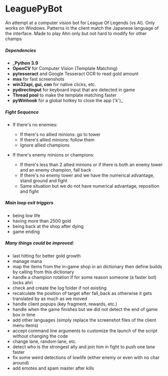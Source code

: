 # LeaguePyBot

An attempt at a computer vision bot for League Of Legends (vs AI).
Only works on Windows.
Patterns in the client match the Japanese language of the interface.
Made to play Ahri only but not hard to modify for other champs

##### Dependencies

* _**Python 3.9**
* **OpenCV** for Computer Vision (Template Matching)
* **pytesseract** and Google Tesseract OCR to read gold amount
* **mss** for fast screenshots
* **win32api, gui, con** for native clicks, etc.
* **pydirectinput** for keyboard input that are detected in game
* **Thread pool** to make the template matching faster
* **pyWinhook** for a global hotkey to close the app ('k')_

##### Fight Sequence

* If there's no enemies:
    * If there's no allied minions: go to tower
    * If there's allied minions: follow them
    * Ignore allied champions

* If there's enemy minions or champions:
    * If there's less than 2 allied minions or if there is both an enemy tower and an enemy champion, fall back
    * If there's no enemy tower and we have the numerical advantage, stand ground and fight
    * Same situation but we do not have numerical advantage, reposition and fight

##### Main loop exit triggers

* being low life
* having more than 2500 gold
* being back at the shop after dying
* game ending

##### Many things could be improved:
- last hitting for better gold growth
- manage mana
- map the items from the in-game shop in an dictionary then define builds by calling from this dictionary
- handle a champion rotation if for some reason someone (a faster bot) locks ahri
- check and create the log folder if not existing
- recalculate the position of target after fall_back as otherwise it gets translated by as much as we moved
- handle client popups (key fragment, rewards, etc.)
- handle when the game finishes but we did not detect the end of game box in time
- add other languages (simply replace the screenshot files of the client menu items)
- accept command line arguments to customize the launch of the script without changing the code
- change lane, random lane, etc.
- detect who is the strongest ally and join him in fight to push one lane faster
- fix some weird detections of lowlife (either enemy or even with no char around)
- add emotes and spam master after kills